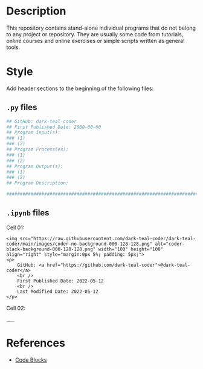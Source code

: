 # Description

This repository contains stand-alone individual programs that do not belong to any project or repository. They are usually some code from tutorials, online courses and online exercises or simple scripts written as general tools.

# Style 

Add header sections to the beginning of the following files:

## ```.py``` files

```python
## GitHub: dark-teal-coder 
## First Published Date: 2000-00-00
## Program Input(s): 
### (1) 
### (2)
## Program Process(es): 
### (1)  
### (2)  
## Program Output(s): 
### (1)  
### (2)  
## Program Description:  

####################################################################################################
```

## ```.ipynb``` files 

Cell 01: 
```
<img src="https://raw.githubusercontent.com/dark-teal-coder/dark-teal-coder/main/images/coder-no-background-000-128-128.png" alt="coder-black-background-000-128-128.png" width="100" height="100" align="right" style="margin:0px 5%; padding: 5px;">
<p>
	GitHub: <a href="https://github.com/dark-teal-coder">@dark-teal-coder</a>
	<br />
	First Published Date: 2022-05-12
	<br />
	Last Modified Date: 2022-05-12
</p>
```
Cell 02: 
```
___
```

# References
- [Code Blocks](https://rdmd.readme.io/docs/code-blocks)
